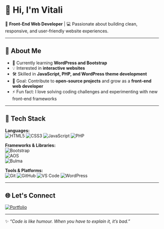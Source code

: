 # 👋 Hi, I'm Vitali

🎨 **Front-End Web Developer** | 💻 Passionate about building clean, responsive, and user-friendly website experiences.  

---

## 🚀 About Me  
- 🌱 Currently learning **WordPress and Bootstrap**  
- 💡 Interested in **interactive websites**  
- 🛠 Skilled in **JavaScript, PHP, and WordPress theme development**  
- 🎯 Goal: Contribute to **open-source projects** and grow as a **front-end web developer**  
- ⚡ Fun fact: I love solving coding challenges and experimenting with new front-end frameworks  

---

## 🧰 Tech Stack  

**Languages:**  
![HTML5](https://img.shields.io/badge/-HTML5-E34F26?style=flat&logo=html5&logoColor=white) 
![CSS3](https://img.shields.io/badge/-CSS3-1572B6?style=flat&logo=css3&logoColor=white) 
![JavaScript](https://img.shields.io/badge/-JavaScript-F7DF1E?style=flat&logo=javascript&logoColor=black) 
![PHP](https://img.shields.io/badge/-PHP-777BB4?style=flat&logo=php&logoColor=white)

**Frameworks & Libraries:**  
![Bootstrap](https://img.shields.io/badge/-Bootstrap-563D7C?style=flat&logo=bootstrap&logoColor=white)  
![AOS](https://img.shields.io/badge/-Animate%20On%20Scroll-000000?style=flat&logo=javascript&logoColor=white)  
![Bulma](https://img.shields.io/badge/-Bulma-00D1B2?style=flat&logo=bulma&logoColor=white) 

**Tools & Platforms:**  
![Git](https://img.shields.io/badge/-Git-F05032?style=flat&logo=git&logoColor=white) 
![GitHub](https://img.shields.io/badge/-GitHub-181717?style=flat&logo=github&logoColor=white) 
![VS Code](https://img.shields.io/badge/-VS%20Code-007ACC?style=flat&logo=visual-studio-code&logoColor=white) 
![WordPress](https://img.shields.io/badge/-WordPress-21759B?style=flat&logo=wordpress&logoColor=white)  

---

## 🌐 Let's Connect  

[![Portfolio](https://img.shields.io/badge/-Portfolio-000000?style=flat&logo=vercel&logoColor=white)](https://github.com/vitali-melamed)      

---

✨ _“Code is like humour. When you have to explain it, it’s bad.”_
